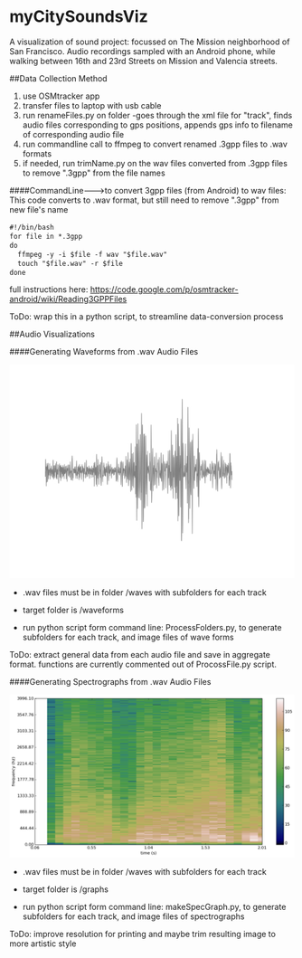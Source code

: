 myCitySoundsViz
===============

A visualization of sound project: focussed on The Mission neighborhood of San Francisco. Audio recordings sampled with an Android phone, while walking between 16th and 23rd Streets on Mission and Valencia streets.


##Data Collection Method

1. use OSMtracker app  
2. transfer files to laptop with usb cable
3. run renameFiles.py on folder 
  -goes through the xml file for "track", finds audio files corresponding to gps positions, appends gps info to filename of corresponding audio file
4. run commandline call to ffmpeg to convert renamed .3gpp files to .wav formats
5. if needed, run trimName.py on the  wav files converted from .3gpp files to remove ".3gpp" from the file names


####CommandLine--->to convert 3gpp files (from Android) to wav files:
This code converts to .wav format, but still need to remove ".3gpp" from new file's name

```
#!/bin/bash
for file in *.3gpp
do
  ffmpeg -y -i $file -f wav "$file.wav"
  touch "$file.wav" -r $file
done
```


full instructions here: 
https://code.google.com/p/osmtracker-android/wiki/Reading3GPPFiles

ToDo: wrap this in a python script, to streamline data-conversion process


##Audio Visualizations

####Generating Waveforms from .wav Audio Files

![waveform](waveform.jpg "waveform")


+ .wav files must be in folder /waves with subfolders for each track

+ target folder is /waveforms 

+ run python script form command line: ProcessFolders.py, to generate subfolders for each track, and image files of wave forms

ToDo: extract general data from each audio file and save in aggregate format. functions are currently commented out of ProcossFile.py script. 


####Generating Spectrographs from .wav Audio Files

![spectrograph](specGraph.png "spectrograph")

+ .wav files must be in folder /waves with subfolders for each track

+ target folder is /graphs 

+ run python script form command line: makeSpecGraph.py, to generate subfolders for each track, and image files of spectrographs

ToDo: improve resolution for printing and maybe trim resulting image to more artistic style



